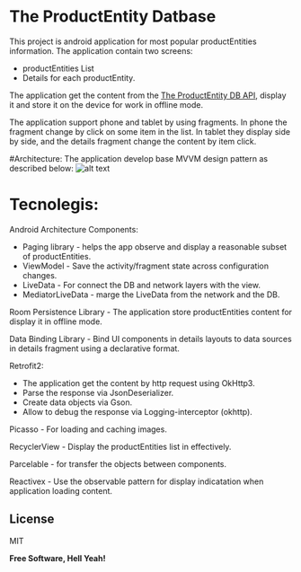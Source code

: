 # The ProductEntity Datbase

This project is android application for most popular productEntities information.
The application contain two screens:
  - productEntities List
  - Details for each productEntity.

The application get the content from the [The ProductEntity DB API](https://www.themoviedb.org/documentation/api), display it and store it on the device for work in offline mode.

The application support phone and tablet by using fragments. In phone the fragment change by click on some item in the list. In tablet they display side by side, and the details fragment change the content by item click.


#Architecture:
The application develop base MVVM design pattern as described below:
![alt text](https://cdn-images-1.medium.com/max/960/1*Tt_OwtZJ993YzswuRyPQiA.png)


# Tecnolegis:
Android Architecture Components:
  - Paging library - helps the app observe and display a reasonable subset of productEntities.
  - ViewModel - Save the activity/fragment state across configuration changes.
  - LiveData - For connect the DB and network layers with the view.
  - MediatorLiveData - marge the LiveData from the network and the DB.

Room Persistence Library - The application store productEntities content for display it in offline mode.

Data Binding Library - Bind UI components in details layouts to data sources in details fragment using a declarative format.

Retrofit2:
  - The application get the content by http request using OkHttp3.
  - Parse the response via JsonDeserializer.
  - Create data objects via Gson.
  - Allow to debug the response via Logging-interceptor (okhttp).

Picasso - For loading and caching images.

RecyclerView  - Display the productEntities list in effectively.

Parcelable - for transfer the objects between components.

Reactivex - Use the observable pattern for display indicatation when application loading content. 


License
----

MIT

**Free Software, Hell Yeah!**

